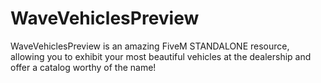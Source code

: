 # WaveVehiclesPreview
WaveVehiclesPreview is an amazing FiveM STANDALONE resource, allowing you to exhibit your most beautiful vehicles at the dealership and offer a catalog worthy of the name!
